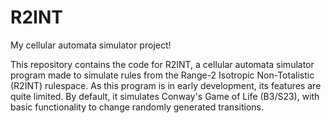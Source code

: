 # R2INT
My cellular automata simulator project!

This repository contains the code for R2INT, a cellular automata simulator program made to simulate rules from the Range-2 Isotropic Non-Totalistic (R2INT) rulespace.  As this program is in early development, its features are quite limited.  By default, it simulates Conway's Game of Life (B3/S23), with basic functionality to change randomly generated transitions.

